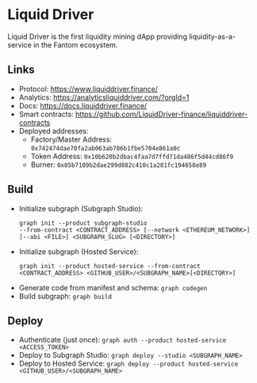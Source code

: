 # Liquid Driver

Liquid Driver is the first liquidity mining dApp providing liquidity-as-a-service in the Fantom ecosystem. 

## Links

- Protocol: https://www.liquiddriver.finance/
- Analytics: https://analyticsliquiddriver.com/?orgId=1
- Docs: https://docs.liquiddriver.finance/
- Smart contracts: https://github.com/LiquidDriver-finance/liquiddriver-contracts
- Deployed addresses:
   - Factory/Master Address: `0x742474dae70fa2ab063ab786b1fbe5704e861a0c`
   - Token Address: `0x10b620b2dbac4faa7d7ffd71da486f5d44cd86f9`
   - Burner: `0x05b7109b2dae299d882c410c1a281fc194658e89`

## Build

- Initialize subgraph (Subgraph Studio):
  ```
  graph init --product subgraph-studio
  --from-contract <CONTRACT_ADDRESS> [--network <ETHEREUM_NETWORK>] [--abi <FILE>] <SUBGRAPH_SLUG> [<DIRECTORY>]
  ```
- Initialize subgraph (Hosted Service):
  ```
  graph init --product hosted-service --from-contract <CONTRACT_ADDRESS> <GITHUB_USER>/<SUBGRAPH_NAME>[<DIRECTORY>]
  ```
- Generate code from manifest and schema: `graph codegen`
- Build subgraph: `graph build`

## Deploy

- Authenticate (just once): `graph auth --product hosted-service <ACCESS_TOKEN>`
- Deploy to Subgraph Studio: `graph deploy --studio <SUBGRAPH_NAME>`
- Deploy to Hosted Service: `graph deploy --product hosted-service <GITHUB_USER>/<SUBGRAPH_NAME>`
